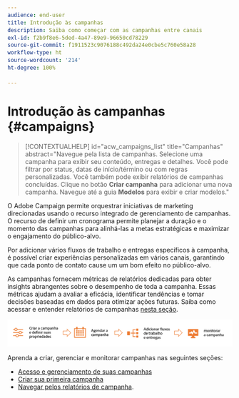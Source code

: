 ```yaml
---
audience: end-user
title: Introdução às campanhas
description: Saiba como começar com as campanhas entre canais
exl-id: f2b9f8e6-5ded-4a47-89e9-96650cd78229
source-git-commit: f1911523c9076188c492da24e0cbe5c760e58a28
workflow-type: ht
source-wordcount: '214'
ht-degree: 100%

---
```


# Introdução às campanhas {#campaigns}

>[!CONTEXTUALHELP]
>id="acw_campaigns_list"
>title="Campanhas"
>abstract="Navegue pela lista de campanhas. Selecione uma campanha para exibir seu conteúdo, entregas e detalhes. Você pode filtrar por status, datas de início/término ou com regras personalizadas. Você também pode exibir relatórios de campanhas concluídas. Clique no botão **Criar campanha** para adicionar uma nova campanha. Navegue até a guia **Modelos** para exibir e criar modelos."

O Adobe Campaign permite orquestrar iniciativas de marketing direcionadas usando o recurso integrado de gerenciamento de campanhas. O recurso de definir um cronograma permite planejar a duração e o momento das campanhas para alinhá-las a metas estratégicas e maximizar o engajamento do público-alvo.

Por adicionar vários fluxos de trabalho e entregas específicos à campanha, é possível criar experiências personalizadas em vários canais, garantindo que cada ponto de contato cause um um bom efeito no público-alvo.

As campanhas fornecem métricas de relatórios dedicadas para obter insights abrangentes sobre o desempenho de toda a campanha. Essas métricas ajudam a avaliar a eficácia, identificar tendências e tomar decisões baseadas em dados para otimizar ações futuras. Saiba como acessar e entender relatórios de campanhas [nesta seção](../reporting/campaign-reports.md).

![Diagrama que ilustra o fluxo de uma campanha, incluindo fluxos de trabalho e entregas](assets/campaign-flow.png)

Aprenda a criar, gerenciar e monitorar campanhas nas seguintes seções:

* [Acesso e gerenciamento de suas campanhas](manage-campaigns.md)
* [Criar sua primeira campanha](create-campaigns.md)
* [Navegar pelos relatórios de campanha](../reporting/campaign-reports.md).